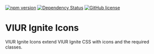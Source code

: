 [![npm version](https://badge.fury.io/js/viur-ignite-icons.svg)](https://badge.fury.io/js/viur-ignite-icons)
[![Dependency Status](https://david-dm.org/viur-ignite/viur-ignite-icons.svg)](https://david-dm.org/viur-ignite/viur-ignite-icons)
[![GitHub license](https://img.shields.io/badge/license-GPL-blue.svg)](https://raw.githubusercontent.com/viur-ignite/viur-ignite-js/master/LICENSE)

# VIUR Ignite Icons

VIUR Ignite Icons extend VIUR Ignite CSS with icons and the required classes.
